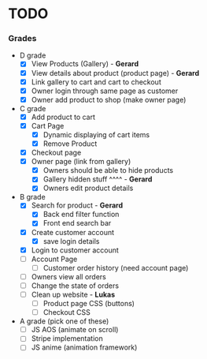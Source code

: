 # TODO
### Grades
- D grade
    - [x] View Products (Gallery) - **Gerard**
    - [x] View details about product (product page) - **Gerard**
    - [x] Link gallery to cart and cart to checkout
    - [x] Owner login through same page as customer
    - [x] Owner add product to shop (make owner page)
- C grade
    - [x] Add product to cart
    - [x] Cart Page
        - [x] Dynamic displaying of cart items
        - [x] Remove Product
    - [x] Checkout page
    - [x] Owner page (link from gallery)
        - [x] Owners should be able to hide products
        - [x] Gallery hidden stuff ^^^^ - **Gerard**
        - [x] Owners edit product details
- B grade
    - [x] Search for product - **Gerard**
        - [x] Back end filter function
        - [x] Front end search bar
    - [x] Create customer account
        - [x] save login details
    - [x] Login to customer account
    - [ ] Account Page  
        - [ ] Customer order history (need account page)
    - [ ] Owners view all orders
    - [ ] Change the state of orders
    - [ ] Clean up website - **Lukas**
        - [ ] Product page CSS (buttons)
        - [ ] Checkout CSS
- A grade (pick one of these)
    - [ ] JS AOS (animate on scroll)
    - [ ] Stripe implementation
    - [ ] JS anime (animation framework)